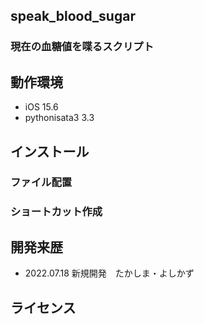 ## speak_blood_sugar
### 現在の血糖値を喋るスクリプト
## 動作環境
- iOS 15.6
- pythonisata3 3.3
## インストール
### ファイル配置
### ショートカット作成
## 開発来歴
- 2022.07.18 新規開発　たかしま・よしかず
## ライセンス



	





